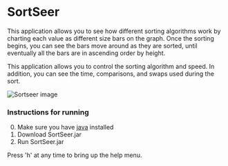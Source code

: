 SortSeer
========

This application allows you to see how different sorting algorithms work by charting each value as different size bars on the graph. Once the sorting begins, you can see the bars move around as they are sorted, until eventually all the bars are in ascending order by height.

This application allows you to control the sorting algorithm and speed. In addition, you can see the time, comparisons, and swaps used during the sort.

![Sortseer image](http://i.imgur.com/GOSIVzV.png)

### Instructions for running

0. Make sure you have [java](https://www.java.com/en/download/) installed
1. Download SortSeer.jar
2. Run SortSeer.jar

Press 'h' at any time to bring up the help menu.
